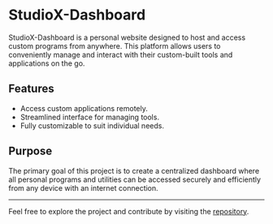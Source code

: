 # StudioX-Dashboard

StudioX-Dashboard is a personal website designed to host and access custom programs from anywhere. This platform allows users to conveniently manage and interact with their custom-built tools and applications on the go.

## Features
- Access custom applications remotely.
- Streamlined interface for managing tools.
- Fully customizable to suit individual needs.

## Purpose
The primary goal of this project is to create a centralized dashboard where all personal programs and utilities can be accessed securely and efficiently from any device with an internet connection.

---

Feel free to explore the project and contribute by visiting the [repository](https://github.com/hughes-2604/StudioX-Dashboard).